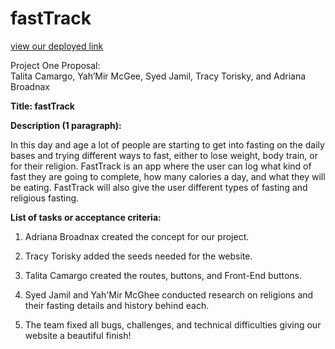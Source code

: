 # fastTrack
[view our deployed link](https://fasttrackpenn.herokuapp.com)

Project One Proposal:  
Talita Camargo, Yah’Mir McGee, Syed Jamil, Tracy Torisky, and Adriana Broadnax


**Title:  fastTrack**
<!-- ![TixShare](https://user-images.githubusercontent.com/88398240/138158505-97406e2a-c8d1-495d-b5b5-ee6da0c93757.jpg) -->



**Description (1 paragraph):**

In this day and age a lot of people are starting to get into fasting on the daily bases and trying different ways to fast, either to lose weight, body train, or for their religion. FastTrack is an app where the user can log what kind of fast they are going to complete, how many calories a day, and what they will be eating. FastTrack will also give the user different types of fasting and religious fasting.

**List of tasks or acceptance criteria:**
1. Adriana Broadnax created the concept for our project. 

2. Tracy Torisky added the seeds needed for the website.

3. Talita Camargo created the routes, buttons, and Front-End buttons.

4. Syed Jamil and Yah'Mir McGhee conducted research on religions and their fasting details and history behind each.

5. The team fixed all bugs, challenges, and technical difficulties giving our website a beautiful finish!

